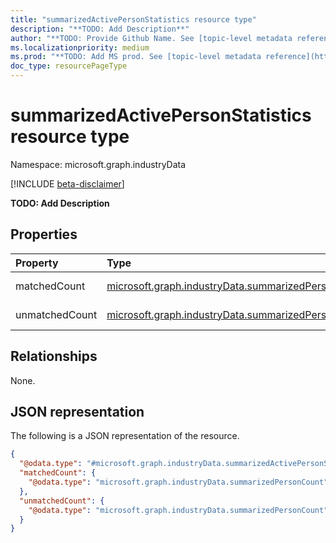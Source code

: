 ```yaml
---
title: "summarizedActivePersonStatistics resource type"
description: "**TODO: Add Description**"
author: "**TODO: Provide Github Name. See [topic-level metadata reference](https://msgo.azurewebsites.net/add/document/guidelines/metadata.html#topic-level-metadata)**"
ms.localizationpriority: medium
ms.prod: "**TODO: Add MS prod. See [topic-level metadata reference](https://msgo.azurewebsites.net/add/document/guidelines/metadata.html#topic-level-metadata)**"
doc_type: resourcePageType
---
```


# summarizedActivePersonStatistics resource type

Namespace: microsoft.graph.industryData

[!INCLUDE [beta-disclaimer](../../includes/beta-disclaimer.md)]

**TODO: Add Description**

## Properties
|Property|Type|Description|
|:---|:---|:---|
|matchedCount|[microsoft.graph.industryData.summarizedPersonCount](../resources/industrydata-summarizedpersoncount.md)|**TODO: Add Description**|
|unmatchedCount|[microsoft.graph.industryData.summarizedPersonCount](../resources/industrydata-summarizedpersoncount.md)|**TODO: Add Description**|

## Relationships
None.

## JSON representation
The following is a JSON representation of the resource.
<!-- {
  "blockType": "resource",
  "@odata.type": "microsoft.graph.industryData.summarizedActivePersonStatistics"
}
-->
``` json
{
  "@odata.type": "#microsoft.graph.industryData.summarizedActivePersonStatistics",
  "matchedCount": {
    "@odata.type": "microsoft.graph.industryData.summarizedPersonCount"
  },
  "unmatchedCount": {
    "@odata.type": "microsoft.graph.industryData.summarizedPersonCount"
  }
}
```


